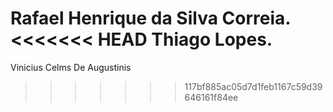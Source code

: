 Rafael Henrique da Silva Correia.
<<<<<<< HEAD
Thiago Lopes.
=======
Vinicius Celms De Augustinis
>>>>>>> 117bf885ac05d7d1feb1167c59d39646161f84ee
